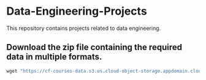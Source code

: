 # Data-Engineering-Projects
This repository contains projects related to data engineering.

## Download the zip file containing the required data in multiple formats.
```python
wget "https://cf-courses-data.s3.us.cloud-object-storage.appdomain.cloud/IBMDeveloperSkillsNetwork-PY0221EN-SkillsNetwork/labs/module%206/Lab%20-%20Extract%20Transform%20Load/data/source.zip" -o source.zip
```
